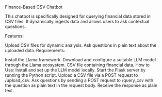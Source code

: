 Finance-Based CSV Chatbot

This chatbot is specifically designed for querying financial data stored in CSV files. It dynamically ingests data and allows users to ask contextual questions.

Features:

Upload CSV files for dynamic analysis.
Ask questions in plain text about the uploaded data.
Requirements:

Install the Llama framework.
Download and configure a suitable LLM model through the Llama ecosystem.
CSV file containing financial data.
How to Use:
Install and set up the LLM model locally.
Start the Flask server by running the Python script.
Upload a CSV file via a POST request to /upload_csv.
Ask questions by sending a POST request to /query_csv with the question as plain text in the request body.
Receive the response as plain text.
